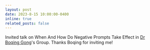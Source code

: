 ```yaml
---
layout: post
date: 2023-8-15 10:00:00-0400
inline: true
related_posts: false
---
```


Invited talk on When And How Do Negative Prompts Take Effect in [Dr Boqing Gong](http://boqinggong.info/)'s Group. Thanks Boqing for inviting me!